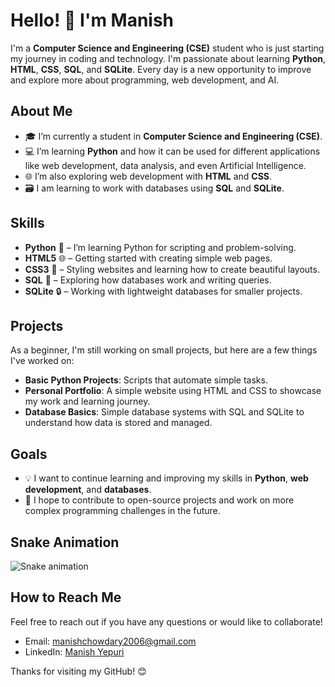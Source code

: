 # Hello! 👋 I'm Manish

I'm a **Computer Science and Engineering (CSE)** student who is just starting my journey in coding and technology. I'm passionate about learning **Python**, **HTML**, **CSS**, **SQL**, and **SQLite**. Every day is a new opportunity to improve and explore more about programming, web development, and AI.

## About Me

- 🎓 I’m currently a student in **Computer Science and Engineering (CSE)**.
- 💻 I’m learning **Python** and how it can be used for different applications like web development, data analysis, and even Artificial Intelligence.
- 🌐 I’m also exploring web development with **HTML** and **CSS**.
- 🗃️ I am learning to work with databases using **SQL** and **SQLite**.

## Skills

- **Python** 🐍 – I’m learning Python for scripting and problem-solving.
- **HTML5** 🌐 – Getting started with creating simple web pages.
- **CSS3** 🎨 – Styling websites and learning how to create beautiful layouts.
- **SQL** 📝 – Exploring how databases work and writing queries.
- **SQLite** 🔒 – Working with lightweight databases for smaller projects.

## Projects

As a beginner, I'm still working on small projects, but here are a few things I've worked on:

- **Basic Python Projects**: Scripts that automate simple tasks.
- **Personal Portfolio**: A simple website using HTML and CSS to showcase my work and learning journey.
- **Database Basics**: Simple database systems with SQL and SQLite to understand how data is stored and managed.

## Goals

- 💡 I want to continue learning and improving my skills in **Python**, **web development**, and **databases**.
- 🚀 I hope to contribute to open-source projects and work on more complex programming challenges in the future.

## Snake Animation

![Snake animation](https://github.com/manish12ysthis/manish12ysthis/blob/output/github-contribution-grid-snake.svg)

## How to Reach Me

Feel free to reach out if you have any questions or would like to collaborate!

- Email: [manishchowdary2006@gmail.com](mailto:manishchowdary2006@gmail.com)
- LinkedIn: [Manish Yepuri](https://www.linkedin.com/in/manish-yepuri-471940281/)

Thanks for visiting my GitHub! 😊
